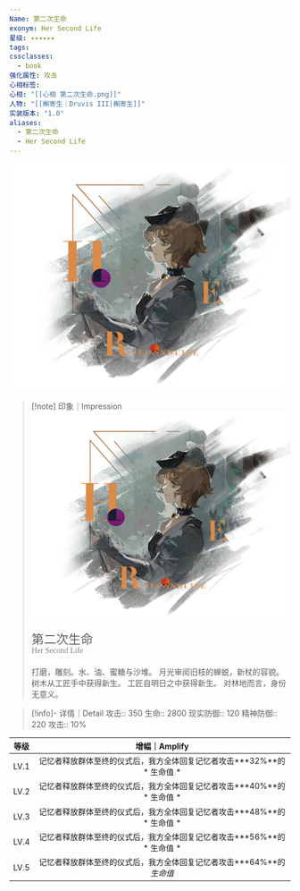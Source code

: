 ```yaml
---
Name: 第二次生命
exonym: Her Second Life
星级: ✦✦✦✦✦✦
tags: 
cssclasses:
  - book
强化属性: 攻击
心相标签: 
心相: "[[心相 第二次生命.png]]"
人物: "[[槲寄生｜Druvis III|槲寄生]]"
实装版本: "1.0"
aliases:
  - 第二次生命
  - Her Second Life
---
```


![cover](assets/第二次生命｜Her%20Second%20Life.assets/心相%20第二次生命.png)

> [!note] 印象｜Impression
> ![心相 第二次生命|inlL|300](assets/第二次生命｜Her%20Second%20Life.assets/心相%20第二次生命.png)
> <p style="font-family: '家族宋', sans-serif; font-size: 22px; line-height: 0.75; text-indent: 0;">第二次生命<br><span style="font-family: serif; font-size: 14px; color: #888888;">Her Second Life</span></p>
>
> 打磨，雕刻。水、油、蜜糖与沙堆。
> 月光审阅旧枝的蝉蜕，新杖的容貌。
> 树木从工匠手中获得新生。
> 工匠自明日之中获得新生。
> 对林地而言，身份无意义。

> [!info]- 详情｜Detail
> 攻击:: 350
> 生命:: 2800
> 现实防御:: 120
> 精神防御:: 220
> 攻击:: 10%

| 等级 |                        增幅｜Amplify                         |
| :--: | :----------------------------------------------------------: |
| LV.1 | 记忆者释放群体至终的仪式后，我方全体回复记忆者攻击**\*32%**的 * 生命值 * |
| LV.2 | 记忆者释放群体至终的仪式后，我方全体回复记忆者攻击**\*40%**的 * 生命值 * |
| LV.3 | 记忆者释放群体至终的仪式后，我方全体回复记忆者攻击**\*48%**的 * 生命值 * |
| LV.4 | 记忆者释放群体至终的仪式后，我方全体回复记忆者攻击**\*56%**的 * 生命值 * |
| LV.5 | 记忆者释放群体至终的仪式后，我方全体回复记忆者攻击**\*64%**的*生命值* |
